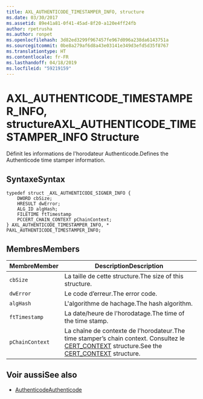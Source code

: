 ```yaml
---
title: AXL_AUTHENTICODE_TIMESTAMPER_INFO, structure
ms.date: 03/30/2017
ms.assetid: 89e41a81-0f41-45ad-8f20-a120e4ff24fb
author: rpetrusha
ms.author: ronpet
ms.openlocfilehash: 3d82ed3299f967457fe967d096a238da6143751a
ms.sourcegitcommit: 0be8a279af6d8a43e03141e349d3efd5d35f8767
ms.translationtype: HT
ms.contentlocale: fr-FR
ms.lasthandoff: 04/18/2019
ms.locfileid: "59219159"
---
```

# <a name="axlauthenticodetimestamperinfo-structure"></a><span data-ttu-id="128a2-102">AXL_AUTHENTICODE_TIMESTAMPER_INFO, structure</span><span class="sxs-lookup"><span data-stu-id="128a2-102">AXL_AUTHENTICODE_TIMESTAMPER_INFO Structure</span></span>
<span data-ttu-id="128a2-103">Définit les informations de l'horodateur Authenticode.</span><span class="sxs-lookup"><span data-stu-id="128a2-103">Defines the Authenticode time stamper information.</span></span>  
  
## <a name="syntax"></a><span data-ttu-id="128a2-104">Syntaxe</span><span class="sxs-lookup"><span data-stu-id="128a2-104">Syntax</span></span>  
  
```  
typedef struct _AXL_AUTHENTICODE_SIGNER_INFO {  
    DWORD cbSize;  
    HRESULT dwError;  
    ALG_ID algHash;  
    FILETIME ftTimestamp  
    PCCERT_CHAIN_CONTEXT pChainContext;  
} AXL_AUTHENTICODE_TIMESTAMPER_INFO, * PAXL_AUTHENTICODE_TIMESTAMPER_INFO;  
```  
  
## <a name="members"></a><span data-ttu-id="128a2-105">Membres</span><span class="sxs-lookup"><span data-stu-id="128a2-105">Members</span></span>  
  
|<span data-ttu-id="128a2-106">Membre</span><span class="sxs-lookup"><span data-stu-id="128a2-106">Member</span></span>|<span data-ttu-id="128a2-107">Description</span><span class="sxs-lookup"><span data-stu-id="128a2-107">Description</span></span>|  
|------------|-----------------|  
|`cbSize`|<span data-ttu-id="128a2-108">La taille de cette structure.</span><span class="sxs-lookup"><span data-stu-id="128a2-108">The size of this structure.</span></span>|  
|`dwError`|<span data-ttu-id="128a2-109">Le code d’erreur.</span><span class="sxs-lookup"><span data-stu-id="128a2-109">The error code.</span></span>|  
|`algHash`|<span data-ttu-id="128a2-110">L'algorithme de hachage.</span><span class="sxs-lookup"><span data-stu-id="128a2-110">The hash algorithm.</span></span>|  
|`ftTimestamp`|<span data-ttu-id="128a2-111">La date/heure de l'horodatage.</span><span class="sxs-lookup"><span data-stu-id="128a2-111">The time of the time stamp.</span></span>|  
|`pChainContext`|<span data-ttu-id="128a2-112">La chaîne de contexte de l'horodateur.</span><span class="sxs-lookup"><span data-stu-id="128a2-112">The time stamper’s chain context.</span></span>  <span data-ttu-id="128a2-113">Consultez le [CERT_CONTEXT](/windows/desktop/api/wincrypt/ns-wincrypt-_cert_context) structure.</span><span class="sxs-lookup"><span data-stu-id="128a2-113">See the [CERT_CONTEXT](/windows/desktop/api/wincrypt/ns-wincrypt-_cert_context) structure.</span></span>|  
  
## <a name="see-also"></a><span data-ttu-id="128a2-114">Voir aussi</span><span class="sxs-lookup"><span data-stu-id="128a2-114">See also</span></span>

- [<span data-ttu-id="128a2-115">Authenticode</span><span class="sxs-lookup"><span data-stu-id="128a2-115">Authenticode</span></span>](../../../../docs/framework/unmanaged-api/authenticode/index.md)

